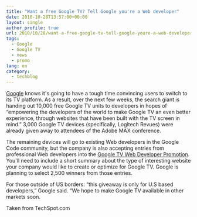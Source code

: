 ```yaml
---
title: "Want a free Google TV? Tell Google you're a Web developer"
date: 2010-10-28T13:57:00+00:00
layout: single
author_profile: true
url: 2010/10/28/want-a-free-google-tv-tell-google-youre-a-web-developer/
tags:
  - Google
  - Google TV
  - news
  - promo
lang: en
category: 
  - techblog
---
```

[Google](http://googletv.blogspot.com/2010/10/google-tv-is-coming-to-10000-lucky.html) knows it's going to have a tough time convincing users to switch to its TV platform. As a result, over the next few weeks, the search giant is handing out 10,000 free Google TV units to developers in hopes of “empowering the developers of the world to make Google TV an even better experience, through websites that have been built with the TV screen in mind.” 3,000 Google TV devices (specifically, Logitech Revues) were already given away to attendees of the Adobe MAX conference. 

The remaining devices will go to existing Web developers in the Google Code community, but the company is also accepting entries from professional Web developers into the [Google TV Web Developer Promotion](https://services.google.com/fb/forms/googletvgiveaway/). You'll need to include a short summary about the type of interesting website your company would like to create or optimize for Google TV. Google is planning to select 2,500 winners from those entries.

For those outside of US borders: “this giveaway is only for U.S based developers,” Google said. “We hope to make Google TV available in other markets soon.

Taken from TechSpot.com